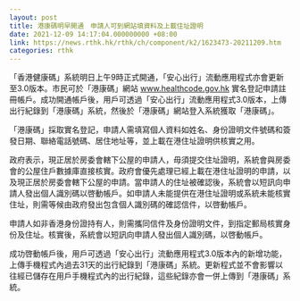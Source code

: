 ```yaml
---
layout: post
title: 港康碼明早開通　申請人可到網站填資料及上載住址證明
date: 2021-12-09 14:17:04.000000000 +08:00
link: https://news.rthk.hk/rthk/ch/component/k2/1623473-20211209.htm
categories: rthk
---
```


「香港健康碼」系統明日上午9時正式開通，「安心出行」流動應用程式亦會更新至3.0版本。市民可於「港康碼」網站 www.healthcode.gov.hk 實名登記申請註冊帳戶。成功開通帳戶後，用戶可透過「安心出行」流動應用程式3.0版本，上傳出行紀錄到「港康碼」系統，然後於「港康碼」網站登入系統獲取「港康碼」。

「港康碼」採取實名登記，申請人需填寫個人資料如姓名、身份證明文件號碼和簽發日期、聯絡電話號碼、居住地址等，並上載在港住址證明供核實之用。

政府表示，現正居於房委會轄下公屋的申請人，毋須提交住址證明，系統會與房委會的公屋住戶數據庫直接核實。政府會優先處理已經上載在港住址證明的申請，以及現正居於房委會轄下公屋的申請。當申請人的住址被確認後，系統會以短訊向申請人發出個人識別碼以啓動帳戶。如申請人未能提供在港住址證明或系統未能核實住址，則需等候由政府發出包含個人識別碼的確認信件，以啓動帳戶。

申請人如非香港身份證持有人，則需攜同信件及身份證明文件，到指定郵局核實身份及住址。核實後，系統會以短訊向申請人發出個人識別碼，以啓動帳戶。

成功啓動帳戶後，用戶可透過「安心出行」流動應用程式3.0版本內的新增功能，上傳手機程式內過去31天的出行紀錄到「港康碼」系統。更新程式並不會影響以往經已儲存在用戶手機程式內的出行紀錄，這些紀錄亦會一併上傳到「港康碼」系統。
